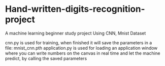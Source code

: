 # Hand-written-digits-recognition-project
A machine learning beginner study project
Using CNN, Mnist Dataset

cnn.py is used for training, when finished it will save the parameters in a file: mnist_cnn.pth
application.py is used for loading an application window where you can write numbers on the canvas in real time and let the machine predict, by calling the saved parameters
